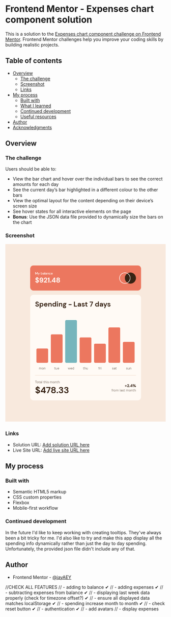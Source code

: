 # Frontend Mentor - Expenses chart component solution

This is a solution to the [Expenses chart component challenge on Frontend Mentor](https://www.frontendmentor.io/challenges/expenses-chart-component-e7yJBUdjwt). Frontend Mentor challenges help you improve your coding skills by building realistic projects.

## Table of contents

- [Overview](#overview)
  - [The challenge](#the-challenge)
  - [Screenshot](#screenshot)
  - [Links](#links)
- [My process](#my-process)
  - [Built with](#built-with)
  - [What I learned](#what-i-learned)
  - [Continued development](#continued-development)
  - [Useful resources](#useful-resources)
- [Author](#author)
- [Acknowledgments](#acknowledgments)

## Overview

### The challenge

Users should be able to:

- View the bar chart and hover over the individual bars to see the correct amounts for each day
- See the current day’s bar highlighted in a different colour to the other bars
- View the optimal layout for the content depending on their device’s screen size
- See hover states for all interactive elements on the page
- **Bonus**: Use the JSON data file provided to dynamically size the bars on the chart

### Screenshot

![](./frontend/images/Screen%20Shot%202023-05-24%20at%2007.45.00.png)

### Links

- Solution URL: [Add solution URL here](https://your-solution-url.com)
- Live Site URL: [Add live site URL here](https://your-live-site-url.com)

## My process

### Built with

- Semantic HTML5 markup
- CSS custom properties
- Flexbox
- Mobile-first workflow

### Continued development

In the future I'd like to keep working with creating tooltips. They've always been a bit tricky for me.
I'd also like to try and make this app display all the spending info dynamically rather than just the day to day spending. Unfortunately, the provided json file didn't include any of that.

## Author

- Frontend Mentor - [@jayAEY](https://www.frontendmentor.io/profile/jayAEY)

//CHECK ALL FEATURES
// - adding to balance ✔
// - adding expenses ✔
// - subtracting expenses from balance ✔
// - displaying last week data properly (check for timezone offset?) ✔
// - ensure all displayed data matches localStorage ✔
// - spending increase month to month ✔
// - check reset button ✔
// - authentication ✔
// - add avatars
// - display expenses
